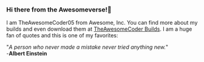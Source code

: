 ### Hi there from the Awesomeverse!👋

I am TheAwesomeCoder05 from Awesome, Inc. You can find more about my builds and even download them at [TheAwesomeCoder Builds](https://theawesomecoder05.github.io/builds). I am a huge fan of quotes and this is one of my favorites:

"_A person who never made a mistake never tried anything new._" 
<br>
-**Albert Einstein**
